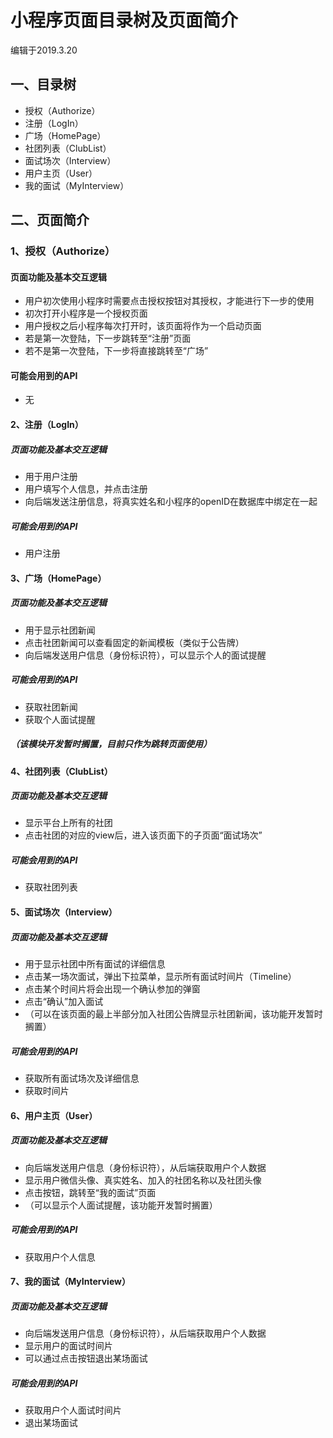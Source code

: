 # 小程序页面目录树及页面简介

编辑于2019.3.20

## 一、目录树

- 授权（Authorize）
- 注册（LogIn）
- 广场（HomePage）
- 社团列表（ClubList）
 - 面试场次（Interview）
- 用户主页（User）
 - 我的面试（MyInterview）

## 二、页面简介

### 1、授权（Authorize）

#### 页面功能及基本交互逻辑

- 用户初次使用小程序时需要点击授权按钮对其授权，才能进行下一步的使用
- 初次打开小程序是一个授权页面
- 用户授权之后小程序每次打开时，该页面将作为一个启动页面
- 若是第一次登陆，下一步跳转至“注册”页面
- 若不是第一次登陆，下一步将直接跳转至“广场”

#### 可能会用到的API

- 无

#### 2、注册（LogIn）

##### 页面功能及基本交互逻辑

- 用于用户注册
- 用户填写个人信息，并点击注册
- 向后端发送注册信息，将真实姓名和小程序的openID在数据库中绑定在一起

##### 可能会用到的API

- 用户注册

#### 3、广场（HomePage）

##### 页面功能及基本交互逻辑

- 用于显示社团新闻
- 点击社团新闻可以查看固定的新闻模板（类似于公告牌）
- 向后端发送用户信息（身份标识符），可以显示个人的面试提醒

##### 可能会用到的API

- 获取社团新闻
- 获取个人面试提醒

##### （该模块开发暂时搁置，目前只作为跳转页面使用）

#### 4、社团列表（ClubList）

##### 页面功能及基本交互逻辑

- 显示平台上所有的社团
- 点击社团的对应的view后，进入该页面下的子页面“面试场次”

##### 可能会用到的API

- 获取社团列表

#### 5、面试场次（Interview）

##### 页面功能及基本交互逻辑

- 用于显示社团中所有面试的详细信息
- 点击某一场次面试，弹出下拉菜单，显示所有面试时间片（Timeline）
- 点击某个时间片将会出现一个确认参加的弹窗
- 点击“确认”加入面试
- （可以在该页面的最上半部分加入社团公告牌显示社团新闻，该功能开发暂时搁置）

##### 可能会用到的API

- 获取所有面试场次及详细信息
- 获取时间片

#### 6、用户主页（User）

##### 页面功能及基本交互逻辑

- 向后端发送用户信息（身份标识符），从后端获取用户个人数据
- 显示用户微信头像、真实姓名、加入的社团名称以及社团头像
- 点击按钮，跳转至“我的面试”页面
- （可以显示个人面试提醒，该功能开发暂时搁置）

##### 可能会用到的API

- 获取用户个人信息

#### 7、我的面试（MyInterview）

##### 页面功能及基本交互逻辑

- 向后端发送用户信息（身份标识符），从后端获取用户个人数据
- 显示用户的面试时间片
- 可以通过点击按钮退出某场面试

##### 可能会用到的API

- 获取用户个人面试时间片
- 退出某场面试
